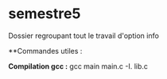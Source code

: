 # semestre5
Dossier regroupant tout le travail d'option info

**Commandes utiles :

**Compilation gcc :** gcc main main.c -I. lib.c
